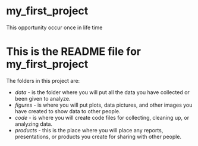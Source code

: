 # my_first_project
This opportunity occur once in life time
# This is the README file for my_first_project
The folders in this project are:

* _data_ - is the folder where you will put all the data you have collected or been given to analyze.
* _figures_ - is where you will put plots, data pictures, and other images you have created to show data to other people.
* _code_ - is where you will create code files for collecting, cleaning up, or analyzing data.
* _products_ - this is the place where you will place any reports, presentations, or products you create for sharing with other people.
